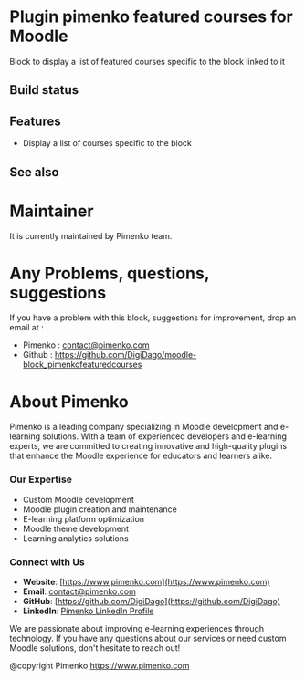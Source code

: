 # Plugin pimenko featured courses for Moodle

Block to display a list of featured courses specific to the block linked to it

## Build status

## Features

* Display a list of courses specific to the block

## See also

Maintainer
============
It is currently maintained by Pimenko team.


Any Problems, questions, suggestions
===================
If you have a problem with this block, suggestions for improvement, drop an email at :
- Pimenko :  contact@pimenko.com
- Github : https://github.com/DigiDago/moodle-block_pimenkofeaturedcourses



About Pimenko
===================

Pimenko is a leading company specializing in Moodle development and e-learning solutions. With a team of experienced developers and e-learning experts, we are committed to creating innovative and high-quality plugins that enhance the Moodle experience for educators and learners alike.

### Our Expertise

- Custom Moodle development
- Moodle plugin creation and maintenance
- E-learning platform optimization
- Moodle theme development
- Learning analytics solutions

### Connect with Us

- **Website**: [https://www.pimenko.com](https://www.pimenko.com)
- **Email**: contact@pimenko.com
- **GitHub**: [https://github.com/DigiDago](https://github.com/DigiDago)
- **LinkedIn**: [Pimenko LinkedIn Profile](https://www.linkedin.com/company/pimenko/)

We are passionate about improving e-learning experiences through technology. If you have any questions about our services or need custom Moodle solutions, don't hesitate to reach out!

@copyright Pimenko https://www.pimenko.com
